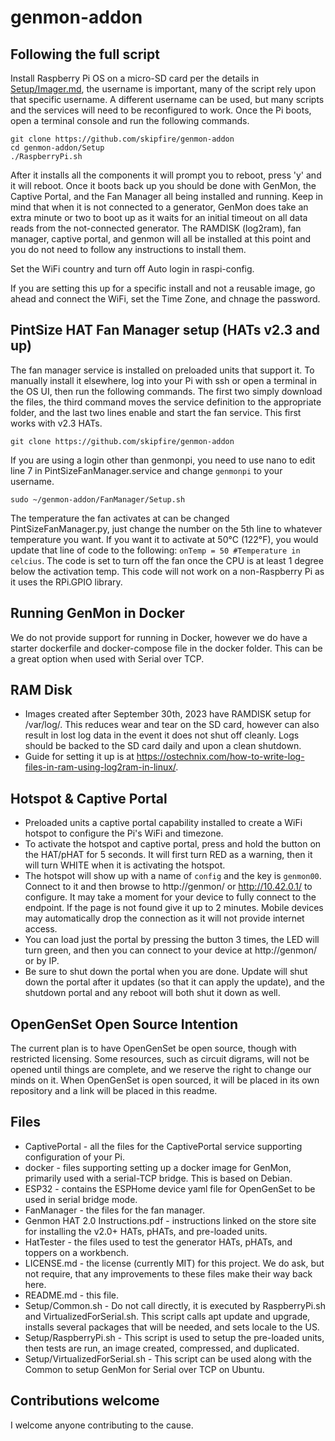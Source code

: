 # genmon-addon
## Following the full script
Install Raspberry Pi OS on a micro-SD card per the details in [Setup/Imager.md](Setup/Imager.md), the username is important, many of the script rely upon that specific username. A different username can be used, but many scripts and the services will need to be reconfigured to work. Once the Pi boots, open a terminal console and run the following commands.
```
git clone https://github.com/skipfire/genmon-addon
cd genmon-addon/Setup
./RaspberryPi.sh
```
After it installs all the components it will prompt you to reboot, press 'y' and it will reboot. Once it boots back up you should be done with GenMon, the Captive Portal, and the Fan Manager all being installed and running. Keep in mind that when it is not connected to a generator, GenMon does take an extra minute or two to boot up as it waits for an initial timeout on all data reads from the not-connected generator. The RAMDISK (log2ram), fan manager, captive portal, and genmon will all be installed at this point and you do not need to follow any instructions to install them.

Set the WiFi country and turn off Auto login in raspi-config.

If you are setting this up for a specific install and not a reusable image, go ahead and connect the WiFi, set the Time Zone, and chnage the password.

## PintSize HAT Fan Manager setup (HATs v2.3 and up)
The fan manager service is installed on preloaded units that support it. To manually install it elsewhere, log into your Pi with ssh or open a terminal in the OS UI, then run the following commands.  The first two simply download the files, the third command moves the service definition to the appropriate folder, and the last two lines enable and start the fan service.  This first works with v2.3 HATs.
```
git clone https://github.com/skipfire/genmon-addon
```
If you are using a login other than genmonpi, you need to use nano to edit line 7 in PintSizeFanManager.service and change `genmonpi` to your username.
```
sudo ~/genmon-addon/FanManager/Setup.sh
```
The temperature the fan activates at can be changed PintSizeFanManager.py, just change the number on the 5th line to whatever temperature you want. If you want it to activate at 50°C (122°F), you would update that line of code to the following:
`onTemp = 50 #Temperature in celcius`. The code is set to turn off the fan once the CPU is at least 1 degree below the activation temp.  This code will not work on a non-Raspberry Pi as it uses the RPi.GPIO library.

## Running GenMon in Docker
We do not provide support for running in Docker, however we do have a starter dockerfile and docker-compose file in the docker folder.  This can be a great option when used with Serial over TCP.

## RAM Disk
* Images created after September 30th, 2023 have RAMDISK setup for /var/log/. This reduces wear and tear on the SD card, however can also result in lost log data in the event it does not shut off cleanly. Logs should be backed to the SD card daily and upon a clean shutdown.
* Guide for setting it up is at https://ostechnix.com/how-to-write-log-files-in-ram-using-log2ram-in-linux/.

## Hotspot & Captive Portal
* Preloaded units a captive portal capability installed to create a WiFi hotspot to configure the Pi's WiFi and timezone.
* To activate the hotspot and captive portal, press and hold the button on the HAT/pHAT for 5 seconds.  It will first turn RED as a warning, then it will turn WHITE when it is activating the hotspot.
* The hotspot will show up with a name of `config` and the key is `genmon00`. Connect to it and then browse to http://genmon/ or http://10.42.0.1/ to configure.  It may take a moment for your device to fully connect to the endpoint. If the page is not found give it up to 2 minutes. Mobile devices may automatically drop the connection as it will not provide internet access.
* You can load just the portal by pressing the button 3 times, the LED will turn green, and then you can connect to your device at http://genmon/ or by IP.
* Be sure to shut down the portal when you are done. Update will shut down the portal after it updates (so that it can apply the update), and the shutdown portal and any reboot will both shut it down as well.

## OpenGenSet Open Source Intention
The current plan is to have OpenGenSet be open source, though with restricted licensing. Some resources, such as circuit digrams, will not be opened until things are complete, and we reserve the right to change our minds on it.  When OpenGenSet is open sourced, it will be placed in its own repository and a link will be placed in this readme.

## Files
* CaptivePortal - all the files for the CaptivePortal service supporting configuration of your Pi.
* docker - files supporting setting up a docker image for GenMon, primarily used with a serial-TCP bridge. This is based on Debian.
* ESP32 - contains the ESPHome device yaml file for OpenGenSet to be used in serial bridge mode.
* FanManager - the files for the fan manager.
* Genmon HAT 2.0 Instructions.pdf - instructions linked on the store site for installing the v2.0+ HATs, pHATs, and pre-loaded units.
* HatTester - the files used to test the generator HATs, pHATs, and toppers on a workbench.
* LICENSE.md - the license (currently MIT) for this project. We do ask, but not require, that any improvements to these files make their way back here.
* README.md - this file.
* Setup/Common.sh - Do not call directly, it is executed by RaspberryPi.sh and VirtualizedForSerial.sh. This script calls apt update and upgrade, installs several packages that will be needed, and sets locale to the US.
* Setup/RaspberryPi.sh - This script is used to setup the pre-loaded units, then tests are run, an image created, compressed, and duplicated.
* Setup/VirtualizedForSerial.sh - This script can be used along with the Common to setup GenMon for Serial over TCP on Ubuntu.

## Contributions welcome
I welcome anyone contributing to the cause.
